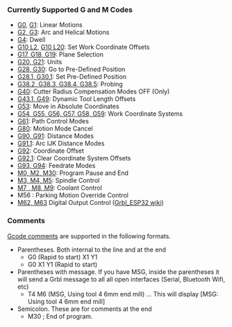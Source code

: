 ### Currently Supported G and M Codes

* [G0](http://www.linuxcnc.org/docs/html/gcode/g-code.html#gcode:g0), [G1](http://www.linuxcnc.org/docs/html/gcode/g-code.html#gcode:g1): Linear Motions
 * [G2, G3](http://www.linuxcnc.org/docs/html/gcode/g-code.html#gcode:g2-g3): Arc and Helical Motions
 * [G4](http://www.linuxcnc.org/docs/html/gcode/g-code.html#gcode:g4): Dwell
 * [G10 L2](http://www.linuxcnc.org/docs/html/gcode/g-code.html#gcode:g10-l2), [G10 L20](http://www.linuxcnc.org/docs/html/gcode/g-code.html#gcode:g10-l20): Set Work Coordinate Offsets
 * [G17, G18, G19](http://www.linuxcnc.org/docs/html/gcode/g-code.html#gcode:g17-g19.1): Plane Selection
 * [G20, G21](http://www.linuxcnc.org/docs/html/gcode/g-code.html#gcode:g20-g21): Units
 * [G28, G30](http://www.linuxcnc.org/docs/html/gcode/g-code.html#gcode:g28-g28.1): Go to Pre-Defined Position
 * [G28.1, G30.1](http://www.linuxcnc.org/docs/html/gcode/g-code.html#gcode:g30-g30.1): Set Pre-Defined Position
 * [G38.2, G38.3, G38.4, G38.5](http://www.linuxcnc.org/docs/html/gcode/g-code.html#gcode:g38): Probing
 * [G40](http://www.linuxcnc.org/docs/html/gcode/g-code.html#gcode:g40): Cutter Radius Compensation Modes OFF (Only)
 * [G43.1, G49](http://www.linuxcnc.org/docs/html/gcode/g-code.html#gcode:g43): Dynamic Tool Length Offsets
 * [G53](http://www.linuxcnc.org/docs/html/gcode/g-code.html#gcode:g53): Move in Absolute Coordinates
 * [G54, G55, G56, G57, G58, G59](http://www.linuxcnc.org/docs/html/gcode/g-code.html#gcode:g54-g59.3): Work Coordinate Systems
 * [G61](http://www.linuxcnc.org/docs/html/gcode/g-code.html#gcode:g61-g61.1): Path Control Modes
 * [G80](http://www.linuxcnc.org/docs/html/gcode/g-code.html#gcode:g80): Motion Mode Cancel
 * [G90, G91](http://www.linuxcnc.org/docs/html/gcode/g-code.html#gcode:g90-g91): Distance Modes
 * [G91.1](http://www.linuxcnc.org/docs/html/gcode/g-code.html#gcode:g90.1-g91.1): Arc IJK Distance Modes
 * [G92](http://www.linuxcnc.org/docs/html/gcode/g-code.html#gcode:g92): Coordinate Offset
 * [G92.1](http://www.linuxcnc.org/docs/html/gcode/g-code.html#gcode:g92.1-g92.2): Clear Coordinate System Offsets
 * [G93, G94](http://www.linuxcnc.org/docs/html/gcode/g-code.html#gcode:g93-g94-g95): Feedrate Modes
 * [M0, M2, M30](http://www.linuxcnc.org/docs/html/gcode/m-code.html#mcode:m2-m30): Program Pause and End
 * [M3, M4, M5](http://www.linuxcnc.org/docs/html/gcode/m-code.html#mcode:m3-m4-m5): Spindle Control
 * [M7 , M8, M9](http://www.linuxcnc.org/docs/html/gcode/m-code.html#mcode:m7-m8-m9): Coolant Control
 * M56 : Parking Motion Override Control
 * [M62, M63](http://www.linuxcnc.org/docs/html/gcode/m-code.html#mcode:m62-m65) Digital Output Control ([Grbl_ESP32 wiki](https://github.com/bdring/Grbl_Esp32/wiki/M62,-M63,-M64,-M65-&-M67-User-I-O-Commands))

### Comments

[Gcode comments](http://www.linuxcnc.org/docs/html/gcode/overview.html#gcode:comments) are supported in the following formats.

 * Parentheses. Both internal to the line and at the end
   * G0 (Rapid to start) X1 Y1
   * G0 X1 Y1 (Rapid to start)
 * Parentheses with message. If you have MSG, inside the parentheses it will send a Grbl message to all all open interfaces (Serial, Bluetooth Wifi, etc)
   * T4 M6 (MSG, Using tool 4 6mm end mill)  ... This will display [MSG: Using tool 4 6mm end mill]
 * Semicolon. These are for comments at the end
   * M30 ; End of program.


